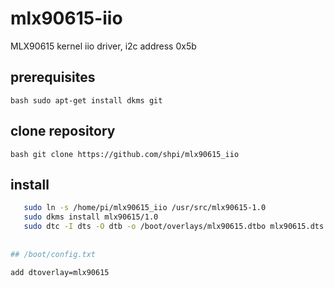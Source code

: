 # mlx90615-iio
MLX90615 kernel iio driver, i2c address 0x5b
## prerequisites
```bash sudo apt-get install dkms git ```
## clone repository
```bash git clone https://github.com/shpi/mlx90615_iio ```
## install
```bash cd mlx90615_iio
   sudo ln -s /home/pi/mlx90615_iio /usr/src/mlx90615-1.0
   sudo dkms install mlx90615/1.0 
   sudo dtc -I dts -O dtb -o /boot/overlays/mlx90615.dtbo mlx90615.dts ```
   
   
## /boot/config.txt

add dtoverlay=mlx90615
